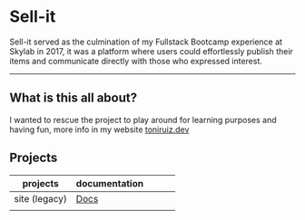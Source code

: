 # Sell-it

Sell-it served as the culmination of my Fullstack Bootcamp experience at Skylab in 2017, it was a platform where users could effortlessly publish their items and communicate directly with those who expressed interest.

---

## What is this all about?

I wanted to rescue the project to play around for learning purposes and having fun, more info in my website [toniruiz.dev](https://www.toniruiz.dev)

## Projects

| projects            | documentation |   |   |   |
|---------------------|---------------|---|---|---|
| site (legacy)      | [Docs](./apps/legacy/site/README.md)          |   |   |   |
|                     |               |   |   |   |
